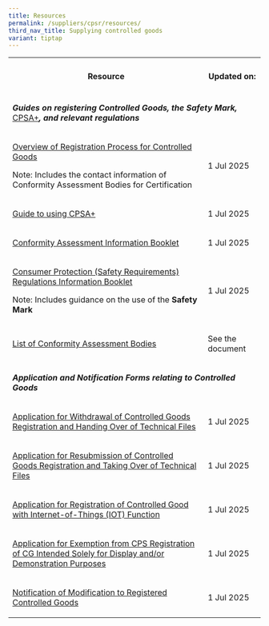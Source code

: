 ```yaml
---
title: Resources
permalink: /suppliers/cpsr/resources/
third_nav_title: Supplying controlled goods
variant: tiptap
---
```

<table style="minWidth: 50px">
<colgroup>
<col>
<col>
</colgroup>
<tbody>
<tr>
<th rowspan="1" colspan="1">
<h4>Resource</h4>
</th>
<th rowspan="1" colspan="1">
<h4>Updated on:</h4>
</th>
</tr>
<tr>
<td rowspan="1" colspan="2">
<p><strong><em>Guides on registering Controlled Goods, the Safety Mark, </em></strong>
<a href="https://www.cpsaplus.gov.sg/HomePage/" rel="noopener nofollow" target="_blank">CPSA+</a><strong><em>, and relevant regulations</em></strong>
</p>
</td>
</tr>
<tr>
<td rowspan="1" colspan="1">
<p><a href="/files/overview-cps-registration.pdf" rel="noopener noreferrer nofollow" target="_blank">Overview of Registration Process for Controlled Goods</a>
</p>
<p>Note: Includes the contact information of Conformity Assessment Bodies
for Certification</p>
</td>
<td rowspan="1" colspan="1">
<p>1 Jul 2025</p>
</td>
</tr>
<tr>
<td rowspan="1" colspan="1">
<p><a href="/files/guide-to-sdoc-application-and-renewal.pdf" rel="noopener noreferrer nofollow" target="_blank">Guide to using CPSA+</a>
</p>
</td>
<td rowspan="1" colspan="1">
<p>1 Jul 2025</p>
</td>
</tr>
<tr>
<td rowspan="1" colspan="1">
<p><a href="/files/cab-info-booklet.pdf" rel="noopener noreferrer nofollow" target="_blank">Conformity Assessment Information Booklet</a>
</p>
</td>
<td rowspan="1" colspan="1">
<p>1 Jul 2025</p>
</td>
</tr>
<tr>
<td rowspan="1" colspan="1">
<p><a href="/files/cps-info-booklet.pdf" rel="noopener noreferrer nofollow" target="_blank">Consumer Protection (Safety Requirements) Regulations Information Booklet</a>
</p>
<p>Note: Includes guidance on the use of the <strong>Safety Mark</strong>
</p>
</td>
<td rowspan="1" colspan="1">
<p>1 Jul 2025</p>
</td>
</tr>
<tr>
<td rowspan="1" colspan="1">
<p><a href="https://www.go.gov.sg/list-of-cps-cab" rel="noopener noreferrer nofollow" target="_blank">List of Conformity Assessment Bodies</a>
</p>
</td>
<td rowspan="1" colspan="1">
<p>See the document</p>
</td>
</tr>
<tr>
<td rowspan="1" colspan="2">
<p></p>
<p><strong><em>Application and Notification Forms relating to Controlled Goods</em></strong>
</p>
</td>
</tr>
<tr>
<td rowspan="1" colspan="1">
<p><a href="/files/coc-11a-transfer-of-coc.pdf" rel="noopener noreferrer nofollow" target="_blank">Application for Withdrawal of Controlled Goods Registration and Handing Over of Technical Files</a>
</p>
</td>
<td rowspan="1" colspan="1">
<p>1 Jul 2025</p>
</td>
</tr>
<tr>
<td rowspan="1" colspan="1">
<p><a href="/files/coc-11b-transfer-of-coc.pdf" rel="noopener noreferrer nofollow" target="_blank">Application for Resubmission of Controlled Goods Registration and Taking Over of Technical Files</a>
</p>
</td>
<td rowspan="1" colspan="1">
<p>1 Jul 2025</p>
</td>
</tr>
<tr>
<td rowspan="1" colspan="1">
<p><a href="/files/rs04-application-for-registration-of-controlled-good-with-iot-function.pdf" rel="noopener noreferrer nofollow" target="_blank">Application for Registration of Controlled Good with Internet-of-Things (IOT) Function</a>
</p>
</td>
<td rowspan="1" colspan="1">
<p>1 Jul 2025</p>
</td>
</tr>
<tr>
<td rowspan="1" colspan="1">
<p><a href="/files/rs05-application-for-exemption-from-cps-registration.pdf" rel="noopener noreferrer nofollow" target="_blank">Application for Exemption from CPS Registration of CG Intended Solely for Display and/or Demonstration Purposes</a>
</p>
</td>
<td rowspan="1" colspan="1">
<p>1 Jul 2025</p>
</td>
</tr>
<tr>
<td rowspan="1" colspan="1">
<p><a href="/files/notification-of-modification-to-registered-controlled-goods.pdf" rel="noopener noreferrer nofollow" target="_blank">Notification of Modification to Registered Controlled Goods</a>
</p>
</td>
<td rowspan="1" colspan="1">
<p>1 Jul 2025</p>
</td>
</tr>
</tbody>
</table>
<p></p>